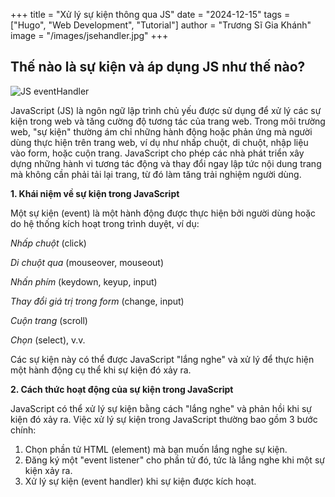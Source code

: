 +++
title = "Xử lý sự kiện thông qua JS"
date = "2024-12-15"
tags = ["Hugo", "Web Development", "Tutorial"]
author = "Trương Sĩ Gia Khánh"
image = "/images/jsehandler.jpg"
+++

## Thế nào là sự kiện và áp dụng JS như thế nào?

![JS eventHandler](/KhanhBlog/images/jsehandler.jpg)

JavaScript (JS) là ngôn ngữ lập trình chủ yếu được sử dụng để xử lý các sự kiện trong web và tăng cường độ tương tác của trang web. Trong môi trường web, "sự kiện" thường ám chỉ những hành động hoặc phản ứng mà người dùng thực hiện trên trang web, ví dụ như nhấp chuột, di chuột, nhập liệu vào form, hoặc cuộn trang. JavaScript cho phép các nhà phát triển xây dựng những hành vi tương tác động và thay đổi ngay lập tức nội dung trang mà không cần phải tải lại trang, từ đó làm tăng trải nghiệm người dùng.

**1. Khái niệm về sự kiện trong JavaScript**

Một sự kiện (event) là một hành động được thực hiện bởi người dùng hoặc do hệ thống kích hoạt trong trình duyệt, ví dụ:

*Nhấp chuột* (click)

*Di chuột qua* (mouseover, mouseout)

*Nhấn phím* (keydown, keyup, input)

*Thay đổi giá trị trong form* (change, input)

*Cuộn trang* (scroll)

*Chọn* (select), v.v.

Các sự kiện này có thể được JavaScript "lắng nghe" và xử lý để thực hiện một hành động cụ thể khi sự kiện đó xảy ra.

**2. Cách thức hoạt động của sự kiện trong JavaScript**

JavaScript có thể xử lý sự kiện bằng cách "lắng nghe" và phản hồi khi sự kiện đó xảy ra. Việc xử lý sự kiện trong JavaScript thường bao gồm 3 bước chính:

1. Chọn phần tử HTML (element) mà bạn muốn lắng nghe sự kiện.
2. Đăng ký một "event listener" cho phần tử đó, tức là lắng nghe khi một sự kiện xảy ra.
3. Xử lý sự kiện (event handler) khi sự kiện được kích hoạt.



